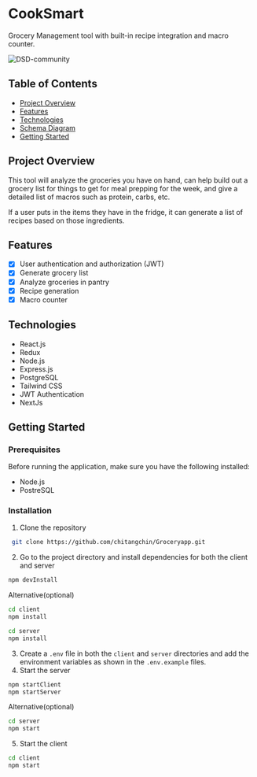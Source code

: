 # CookSmart

Grocery Management tool with built-in recipe integration and macro counter. 

![DSD-community](https://www.meetup.com/dallas-software-developers-meetup/)

## Table of Contents

- [Project Overview](#project-overview)
- [Features](#features)
- [Technologies](#technologies)
- [Schema Diagram](#schema-diagram)
- [Getting Started](#getting-started)

## Project Overview

This tool will analyze the groceries you have on hand, can help build out a grocery list for things to get for meal prepping for the week, and give a detailed list of macros such as protein, carbs, etc. 

If a user puts in the items they have in the fridge, it can generate a list of recipes based on those ingredients.

## Features

- [x] User authentication and authorization (JWT)
- [x] Generate grocery list
- [x] Analyze groceries in pantry
- [x] Recipe generation
- [x] Macro counter

## Technologies

- React.js
- Redux
- Node.js
- Express.js
- PostgreSQL
- Tailwind CSS
- JWT Authentication
- NextJs

## Getting Started

### Prerequisites

Before running the application, make sure you have the following installed:

- Node.js
- PostreSQL

### Installation

1. Clone the repository

```bash
 git clone https://github.com/chitangchin/Groceryapp.git 
```

2. Go to the project directory and install dependencies for both the client and server

```bash
npm devInstall
```

Alternative(optional)

```bash
cd client
npm install
```

```bash
cd server
npm install
```

3. Create a `.env` file in both the `client` and `server` directories and add the environment variables as shown in the `.env.example` files.
4. Start the server

```bash
npm startClient
npm startServer
```
Alternative(optional)

```bash
cd server
npm start
```

5. Start the client

```bash
cd client
npm start
```




